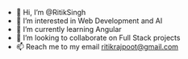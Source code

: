 - 👋 Hi, I’m @RitikSingh
- 👀 I’m interested in Web Development and AI
- 🌱 I’m currently learning Angular
- 💞️ I’m looking to collaborate on Full Stack projects
- 📫 Reach me to my email ritikrajpoot@gmail.com

<!---
RitikRajpoot/RitikRajpoot is a ✨ special ✨ repository because its `README.md` (this file) appears on your GitHub profile.
You can click the Preview link to take a look at your changes.
--->
